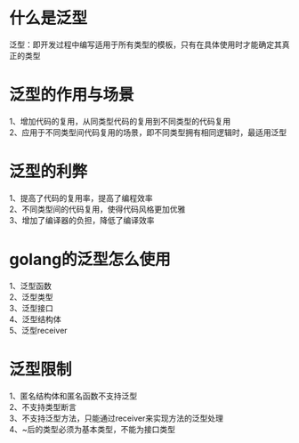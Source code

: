 # 什么是泛型
泛型：即开发过程中编写适用于所有类型的模板，只有在具体使用时才能确定其真正的类型

# 泛型的作用与场景
1、增加代码的复用，从同类型代码的复用到不同类型的代码复用<br/>
2、应用于不同类型间代码复用的场景，即不同类型拥有相同逻辑时，最适用泛型

# 泛型的利弊
1、提高了代码的复用率，提高了编程效率<br/>
2、不同类型间的代码复用，使得代码风格更加优雅<br/>
3、增加了编译器的负担，降低了编译效率

# golang的泛型怎么使用
1、泛型函数<br/>
2、泛型类型<br/>
3、泛型接口<br/>
4、泛型结构体<br/>
5、泛型receiver

# 泛型限制
1、匿名结构体和匿名函数不支持泛型<br/>
2、不支持类型断言<br/>
3、不支持泛型方法，只能通过receiver来实现方法的泛型处理<br/>
4、~后的类型必须为基本类型，不能为接口类型<br/>